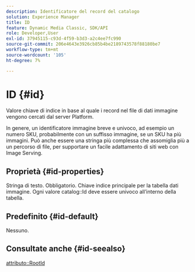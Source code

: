 ```yaml
---
description: Identificatore del record del catalogo
solution: Experience Manager
title: ID
feature: Dynamic Media Classic, SDK/API
role: Developer,User
exl-id: 37945115-c93d-4f59-b3d3-a2c4ee7fc990
source-git-commit: 206e4643e3926cb85b4be2189743578f88180be7
workflow-type: tm+mt
source-wordcount: '105'
ht-degree: 7%

---
```


# ID {#id}

Valore chiave di indice in base al quale i record nel file di dati immagine vengono cercati dal server Platform.

In genere, un identificatore immagine breve e univoco, ad esempio un numero SKU, probabilmente con un suffisso immagine, se un SKU ha più immagini. Può anche essere una stringa più complessa che assomiglia più a un percorso di file, per supportare un facile adattamento di siti web con Image Serving.

## Proprietà {#id-properties}

Stringa di testo. Obbligatorio. Chiave indice principale per la tabella dati immagine. Ogni valore catalog::Id deve essere univoco all’interno della tabella.

## Predefinito {#id-default}

Nessuno.

## Consultate anche {#id-seealso}

[attributo::RootId](/help/aem-is-ir-api/is-api/image-catalog/image-serving-api-ref/c-image-catalog-reference/c-attributes-reference/r-rootid.md)
